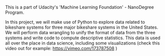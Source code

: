 This is a part of Udacity's 'Machine Learning Foundation' - NanoDegree Program.

In this project, we will make use of Python to explore data related to bikeshare systems for three major bikeshare systems in the United States. We will perform data wrangling to unify the format of data from the three systems and write code to compute descriptive statistics. 
This data is used all over the place in data science, including some visualizations (check this video out for example: https://vimeo.com/173787508 )
